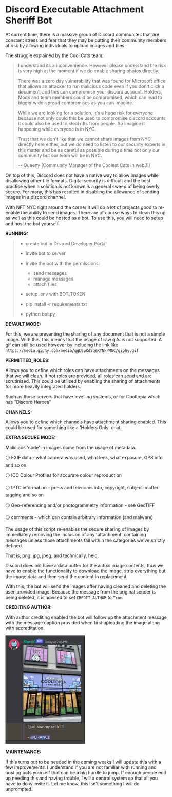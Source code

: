 # Discord Executable Attachment Sheriff Bot 

At current time, there is a massive group of Discord communites that are constant stress and fear that they may be putting their community members at risk by allowing individuals to upload images and files.

The struggle explained by the Cool Cats team:

> I understand its a inconvenience. However please understand the risk is very high at the moment if we do enable sharing photos directly. 
> 
> There was a zero day vulnerability that was found for Microsoft office that allows an attacker to run malicious code even if you don't click a document, and this can compromise your discord account. Holders, Mods and team members could be compromised, which can lead to bigger wide-spread compromises as you can imagine. 
>
> While we are looking for a solution, it's a huge risk for everyone because not only could this be used to compromise discord accounts, it could also be used to steal nfts from people. So imagine it happening while everyone is in NYC. 
> 
> Trust that we don't like that we cannot share images from NYC directly here either, but we do need to listen to our security experts in this matter and be as careful as possible during a time not only our community but our team will be in NYC.
> 
> -- Queeny (Community Manager of the Coolest Cats in web3!)

On top of this, Discord does not have a native way to allow images while disallowing other file formats. Digital security is difficult and the best practice when a solution is not known is a general sweep of being overly secure. For many, this has resulted in disabling the allowance of sending images in a discord channel. 

With NFT NYC right around the corner it will do a lot of projects good to re-enable the ability to send images. There are of course ways to clean this up as well as this could be hosted as a bot. To use this, you will need to setup and host the bot yourself.

**RUNNING:**

> * create bot in Discord Developer Portal
> * invite bot to server
> * invite the bot with the permissions:
> 
>   * send messages
>   * manage messages
>   * attach files
> 
> * setup .env with BOT_TOKEN
> * pip install -r requirements.txt
> * python bot.py

**DEfAULT MODE:**

For this, we are preventing the sharing of any document that is not a simple image. With this, this means that the usage of raw gifs is not supported. A gif can still be used however by including the link like `https://media.giphy.com/media/qgL9pKdSqeKYNkPMGC/giphy.gif`

**PERMITTED_ROLES:**

Allows you to define which roles can have attachments on the messages that we will clean. If not roles are provided, all roles can send and are scrutinized. This could be utilized by enabling the sharing of attachments for more heavily integrated holders.

Such as those servers that have levelling systems, or for Cooltopia which has "Discord Heroes"

**CHANNELS:**

Allows you to define which channels have attachment sharing enabled. This could be used for something like a 'Holders Only' chat.

**EXTRA SECURE MODE:** 

Malicious 'code' in images come from the usage of metadata.

⚪ EXIF data - what camera was used, what lens, what exposure, GPS info and so on

⚪ ICC Colour Profiles for accurate colour reproduction

⚪ IPTC information - press and telecoms info, copyright, subject-matter tagging and so on

⚪ Geo-referencing and/or photogrammetry information - see GeoTIFF

⚪ comments - which can contain arbitrary information (and malware)

The usage of this script re-enables the secure sharing of images by immediately removing the inclusion of any 'attachment' containing messages unless those attachments fall within the categories we've strictly defined.

That is, png, jpg, jpeg, and technically, heic.

Discord does not have a data buffer for the actual image contents, thus we have to enable the functionality to download the image, strip everything but the image data and then send the content in replacement.

With this, the bot will send the images after having cleaned and deleting the user-provided image. Because the message from the original sender is being deleted, it is advised to set `CREDIT_AUTHOR` to `True`.

**CREDITING AUTHOR:**

With author crediting enabled the bot will follow up the attachment message with the message caption provided when first uploading the image along with accreditation.

![Author crediting example](author-crediting-example.png "What it looks like when using author crediting")

**MAINTENANCE:**

If this turns out to be needed in the coming weeks I will update this with a few improvements. I understand if you are not familiar with running and hosting bots yourself that can be a big hurdle to jump. If enough people end up needing this and having trouble, I will a central system so that all you have to do is invite it. Let me know, this isn't something I will do unprompted.
